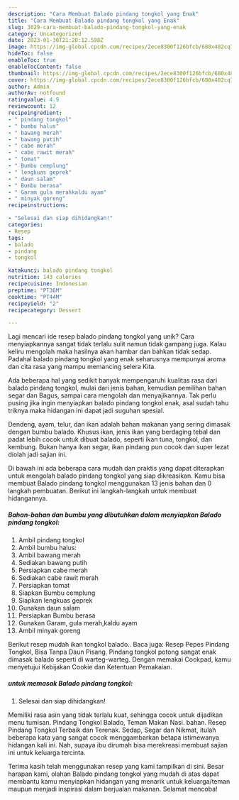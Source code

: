 ```yaml
---
description: "Cara Membuat Balado pindang tongkol yang Enak"
title: "Cara Membuat Balado pindang tongkol yang Enak"
slug: 3029-cara-membuat-balado-pindang-tongkol-yang-enak
category: Uncategorized
date: 2023-01-30T21:20:12.598Z
image: https://img-global.cpcdn.com/recipes/2ece8300f126bfcb/680x482cq70/balado-pindang-tongkol-foto-resep-utama.jpg
hideToc: false
enableToc: true
enableTocContent: false
thumbnail: https://img-global.cpcdn.com/recipes/2ece8300f126bfcb/680x482cq70/balado-pindang-tongkol-foto-resep-utama.jpg
cover: https://img-global.cpcdn.com/recipes/2ece8300f126bfcb/680x482cq70/balado-pindang-tongkol-foto-resep-utama.jpg
author: Admin
authorAv: notfound
ratingvalue: 4.9
reviewcount: 12
recipeingredient:
- " pindang tongkol"
- " bumbu halus"
- " bawang merah"
- " bawang putih"
- " cabe merah"
- " cabe rawit merah"
- " tomat"
- " Bumbu cemplung"
- " lengkuas geprek"
- " daun salam"
- " Bumbu berasa"
- " Garam gula merahkaldu ayam"
- " minyak goreng"
recipeinstructions:

- "Selesai dan siap dihidangkan!"
categories:
- Resep
tags:
- balado
- pindang
- tongkol

katakunci: balado pindang tongkol 
nutrition: 143 calories
recipecuisine: Indonesian
preptime: "PT36M"
cooktime: "PT44M"
recipeyield: "2"
recipecategory: Dessert

---
```





Lagi mencari ide resep balado pindang tongkol yang unik? Cara menyiapkannya sangat tidak terlalu sulit namun tidak gampang juga. Kalau keliru mengolah maka hasilnya akan hambar dan bahkan tidak sedap. Padahal balado pindang tongkol yang enak seharusnya mempunyai aroma dan cita rasa yang mampu memancing selera Kita.





Ada beberapa hal yang sedikit banyak mempengaruhi kualitas rasa dari balado pindang tongkol, mulai dari jenis bahan, kemudian pemilihan bahan segar dan Bagus, sampai cara mengolah dan menyajikannya. Tak perlu pusing jika ingin menyiapkan balado pindang tongkol enak,      asal sudah tahu triknya maka hidangan ini dapat jadi suguhan spesial.














Dendeng, ayam, telur, dan ikan adalah bahan makanan yang sering dimasak dengan bumbu balado. Khusus ikan, jenis ikan yang berdaging tebal dan padat lebih cocok untuk dibuat balado, seperti ikan tuna, tongkol, dan kembung. Bukan hanya ikan segar, ikan pindang pun cocok dan super lezat diolah jadi sajian ini.






Di bawah ini ada beberapa cara mudah dan praktis yang dapat diterapkan untuk mengolah balado pindang tongkol yang siap dikreasikan. Kamu bisa membuat Balado pindang tongkol menggunakan 13 jenis bahan dan 0 langkah pembuatan. Berikut ini langkah-langkah untuk membuat hidangannya.

<!--inarticleads1-->

##### Bahan-bahan dan bumbu yang dibutuhkan dalam menyiapkan Balado pindang tongkol:

1. Ambil  pindang tongkol
1. Ambil  bumbu halus:
1. Ambil  bawang merah
1. Sediakan  bawang putih
1. Persiapkan  cabe merah
1. Sediakan  cabe rawit merah
1. Persiapkan  tomat
1. Siapkan  Bumbu cemplung
1. Siapkan  lengkuas geprek
1. Gunakan  daun salam
1. Persiapkan  Bumbu berasa
1. Gunakan  Garam, gula merah,kaldu ayam
1. Ambil  minyak goreng


Berikut resep mudah ikan tongkol balado.. Baca juga: Resep Pepes Pindang Tongkol, Bisa Tanpa Daun Pisang. Pindang tongkol potong sangat enak dimasak balado seperti di warteg-warteg. Dengan memakai Cookpad, kamu menyetujui Kebijakan Cookie dan Ketentuan Pemakaian. 

<!--inarticleads2-->

#####  untuk memasak Balado pindang tongkol:


1. Selesai dan siap dihidangkan!

Memiliki rasa asin yang tidak terlalu kuat, sehingga cocok untuk dijadikan menu tumisan. Pindang Tongkol Balado, Teman Makan Nasi. bahan. Resep Pindang Tongkol Terbaik dan Terenak. Sedap, Segar dan Nikmat, itulah beberapa kata yang sangat cocok menggambarkan betapa istimewanya hidangan kali ini. Nah, supaya ibu dirumah bisa merekreasi membuat sajian ini untuk keluarga tercinta. 

Terima kasih telah menggunakan resep yang kami tampilkan di sini. Besar harapan kami, olahan Balado pindang tongkol yang mudah di atas dapat membantu kamu menyiapkan hidangan yang menarik untuk keluarga/teman maupun menjadi inspirasi dalam berjualan makanan. Selamat mencoba!
